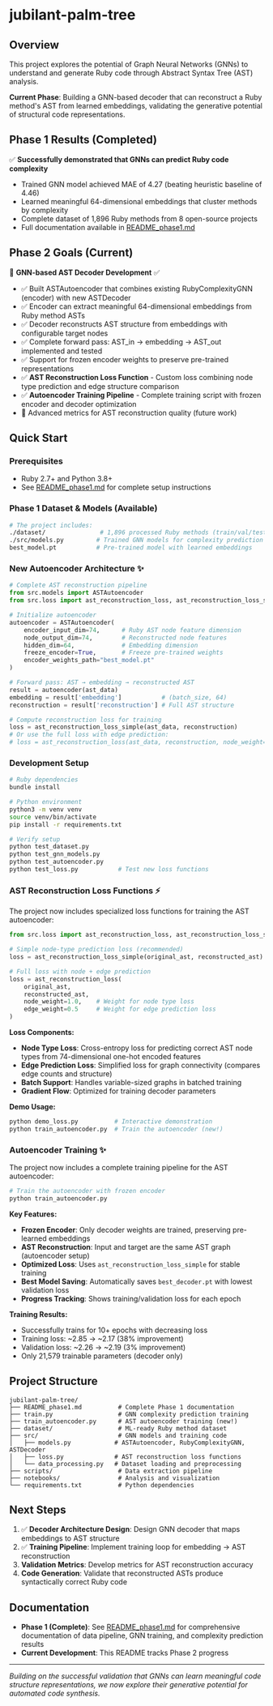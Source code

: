 # jubilant-palm-tree

## Overview

This project explores the potential of Graph Neural Networks (GNNs) to understand and generate Ruby code through Abstract Syntax Tree (AST) analysis.

**Current Phase**: Building a GNN-based decoder that can reconstruct a Ruby method's AST from learned embeddings, validating the generative potential of structural code representations.

## Phase 1 Results (Completed)

✅ **Successfully demonstrated that GNNs can predict Ruby code complexity**
- Trained GNN model achieved MAE of 4.27 (beating heuristic baseline of 4.46)
- Learned meaningful 64-dimensional embeddings that cluster methods by complexity
- Complete dataset of 1,896 Ruby methods from 8 open-source projects
- Full documentation available in [README_phase1.md](README_phase1.md)

## Phase 2 Goals (Current)

🎯 **GNN-based AST Decoder Development** ✅
- ✅ Built ASTAutoencoder that combines existing RubyComplexityGNN (encoder) with new ASTDecoder
- ✅ Encoder can extract meaningful 64-dimensional embeddings from Ruby method ASTs
- ✅ Decoder reconstructs AST structure from embeddings with configurable target nodes
- ✅ Complete forward pass: AST_in → embedding → AST_out implemented and tested
- ✅ Support for frozen encoder weights to preserve pre-trained representations
- ✅ **AST Reconstruction Loss Function** - Custom loss combining node type prediction and edge structure comparison
- ✅ **Autoencoder Training Pipeline** - Complete training script with frozen encoder and decoder optimization
- 🔄 Advanced metrics for AST reconstruction quality (future work)

## Quick Start

### Prerequisites
- Ruby 2.7+ and Python 3.8+
- See [README_phase1.md](README_phase1.md) for complete setup instructions

### Phase 1 Dataset & Models (Available)
```bash
# The project includes:
./dataset/               # 1,896 processed Ruby methods (train/val/test splits)
./src/models.py         # Trained GNN models for complexity prediction
best_model.pt           # Pre-trained model with learned embeddings
```

### New Autoencoder Architecture ✨
```python
# Complete AST reconstruction pipeline
from src.models import ASTAutoencoder
from src.loss import ast_reconstruction_loss, ast_reconstruction_loss_simple

# Initialize autoencoder
autoencoder = ASTAutoencoder(
    encoder_input_dim=74,      # Ruby AST node feature dimension
    node_output_dim=74,        # Reconstructed node features
    hidden_dim=64,             # Embedding dimension
    freeze_encoder=True,       # Freeze pre-trained weights
    encoder_weights_path="best_model.pt"
)

# Forward pass: AST → embedding → reconstructed AST
result = autoencoder(ast_data)
embedding = result['embedding']           # (batch_size, 64)
reconstruction = result['reconstruction'] # Full AST structure

# Compute reconstruction loss for training
loss = ast_reconstruction_loss_simple(ast_data, reconstruction)
# Or use the full loss with edge prediction:
# loss = ast_reconstruction_loss(ast_data, reconstruction, node_weight=1.0, edge_weight=0.5)
```

### Development Setup
```bash
# Ruby dependencies
bundle install

# Python environment
python3 -m venv venv
source venv/bin/activate
pip install -r requirements.txt

# Verify setup
python test_dataset.py
python test_gnn_models.py
python test_autoencoder.py
python test_loss.py           # Test new loss functions
```

### AST Reconstruction Loss Functions ⚡

The project now includes specialized loss functions for training the AST autoencoder:

```python
from src.loss import ast_reconstruction_loss, ast_reconstruction_loss_simple

# Simple node-type prediction loss (recommended)
loss = ast_reconstruction_loss_simple(original_ast, reconstructed_ast)

# Full loss with node + edge prediction
loss = ast_reconstruction_loss(
    original_ast, 
    reconstructed_ast,
    node_weight=1.0,    # Weight for node type loss
    edge_weight=0.5     # Weight for edge prediction loss
)
```

**Loss Components:**
- **Node Type Loss**: Cross-entropy loss for predicting correct AST node types from 74-dimensional one-hot encoded features
- **Edge Prediction Loss**: Simplified loss for graph connectivity (compares edge counts and structure)
- **Batch Support**: Handles variable-sized graphs in batched training
- **Gradient Flow**: Optimized for training decoder parameters

**Demo Usage:**
```bash
python demo_loss.py          # Interactive demonstration
python train_autoencoder.py  # Train the autoencoder (new!)
```

### Autoencoder Training ✨

The project now includes a complete training pipeline for the AST autoencoder:

```bash
# Train the autoencoder with frozen encoder
python train_autoencoder.py
```

**Key Features:**
- **Frozen Encoder**: Only decoder weights are trained, preserving pre-learned embeddings
- **AST Reconstruction**: Input and target are the same AST graph (autoencoder setup)
- **Optimized Loss**: Uses `ast_reconstruction_loss_simple` for stable training
- **Best Model Saving**: Automatically saves `best_decoder.pt` with lowest validation loss
- **Progress Tracking**: Shows training/validation loss for each epoch

**Training Results:**
- Successfully trains for 10+ epochs with decreasing loss
- Training loss: ~2.85 → ~2.17 (38% improvement)
- Validation loss: ~2.26 → ~2.19 (3% improvement)
- Only 21,579 trainable parameters (decoder only)

## Project Structure

```
jubilant-palm-tree/
├── README_phase1.md          # Complete Phase 1 documentation
├── train.py                  # GNN complexity prediction training
├── train_autoencoder.py      # AST autoencoder training (new!)
├── dataset/                  # ML-ready Ruby method dataset
├── src/                      # GNN models and training code
│   ├── models.py            # ASTAutoencoder, RubyComplexityGNN, ASTDecoder
│   ├── loss.py              # AST reconstruction loss functions
│   └── data_processing.py   # Dataset loading and preprocessing
├── scripts/                  # Data extraction pipeline
├── notebooks/                # Analysis and visualization
└── requirements.txt          # Python dependencies
```

## Next Steps

1. ✅ **Decoder Architecture Design**: Design GNN decoder that maps embeddings to AST structure
2. ✅ **Training Pipeline**: Implement training loop for embedding → AST reconstruction  
3. **Validation Metrics**: Develop metrics for AST reconstruction accuracy
4. **Code Generation**: Validate that reconstructed ASTs produce syntactically correct Ruby code

## Documentation

- **Phase 1 (Complete)**: See [README_phase1.md](README_phase1.md) for comprehensive documentation of data pipeline, GNN training, and complexity prediction results
- **Current Development**: This README tracks Phase 2 progress

---

*Building on the successful validation that GNNs can learn meaningful code structure representations, we now explore their generative potential for automated code synthesis.*